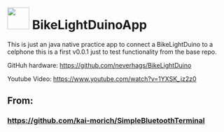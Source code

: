 # <img src="https://media.giphy.com/media/JTbmYYFBekAiCeVBmO/giphy.gif" width="50"> BikeLightDuinoApp

This is just an java native practice app to connect a BikeLightDuino to a celphone
this is a first v0.0.1 just to test functionality from the base repo.

GitHuh hardware: https://github.com/neverhags/BikeLightDuino

Youtube Video: https://www.youtube.com/watch?v=1YXSK_jz2z0

## From:
### https://github.com/kai-morich/SimpleBluetoothTerminal